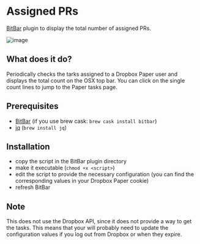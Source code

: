 # Assigned PRs

[BitBar](https://github.com/matryer/bitbar) plugin to display the total number of assigned PRs.

![image](https://user-images.githubusercontent.com/6418684/35742801-ec040de8-083b-11e8-9625-c9ba4fe7db00.png)

## What does it do?
Periodically checks the tarks assigned to a Dropbox Paper user and displays the total count on the OSX top bar.
You can click on the single count lines to jump to the Paper tasks page.

## Prerequisites
- [BitBar](https://github.com/matryer/bitbar) (if you use brew cask: `brew cask install bitbar`)
- [jq](https://stedolan.github.io/jq/) (`brew install jq`)

## Installation
- copy the script in the BitBar plugin directory
- make it executable (`chmod +x <script>`)
- edit the script to provide the necessary configuration (you can find the corresponding values in your Dropbox Paper cookie)
- refresh BitBar

## Note

This does not use the Dropbox API, since it does not provide a way to get the tasks. This means that your will probably need to update the configuration values if you log out from Dropbox or when they expire.
